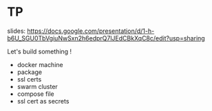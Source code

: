 # TP

slides: https://docs.google.com/presentation/d/1-h-b6U_SGU0TbVgiuNwSxn2h6edprQ7lJEdCBkXqC8c/edit?usp=sharing

Let's build something !

- docker machine
- package
- ssl certs
- swarm cluster
- compose file
- ssl cert as secrets